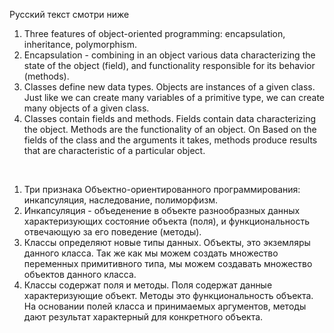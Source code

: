 Русский текст смотри ниже

1. Three features of object-oriented programming: encapsulation, inheritance, polymorphism.
2. Encapsulation - combining in an object various data characterizing the state of the object (field), and
    functionality responsible for its behavior (methods).
3. Classes define new data types. Objects are instances of a given class. Just like we can create many
    variables of a primitive type, we can create many objects of a given class.
4. Classes contain fields and methods. Fields contain data characterizing the object. Methods are the functionality of an object. On
    Based on the fields of the class and the arguments it takes, methods produce results that are characteristic of a particular object.

<br/>

1. Три признака Объектно-ориентированного программирования: инкапсуляция, наследование, полиморфизм.
2. Инкапсуляция - объеденение в объекте разнообразных данных характеризующих состояние объекта (поля), и 
   функциональность отвечающую за его поведение (методы).
3. Классы определяют новые типы данных. Объекты, это экземляры данного класса. Так же как мы можем создать множество 
   переменных примитивного типа, мы можем создавать множество объектов данного класса.
4. Классы содержат поля и методы. Поля содержат данные характеризующие объект. Методы это функциональность объекта. На 
   основании полей класса и принимаемых аргументов, методы дают результат характерный для конкретного объекта.
